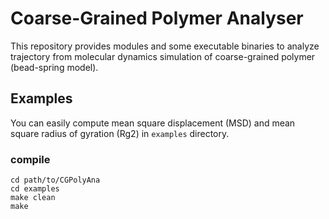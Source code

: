 # Coarse-Grained Polymer Analyser
This repository provides modules and some executable binaries to analyze trajectory from molecular dynamics simulation of coarse-grained polymer (bead-spring model).
## Examples
You can easily compute mean square displacement (MSD) and mean square radius of gyration (Rg2) in `examples` directory.
### compile 
```
cd path/to/CGPolyAna
cd examples
make clean
make
```

